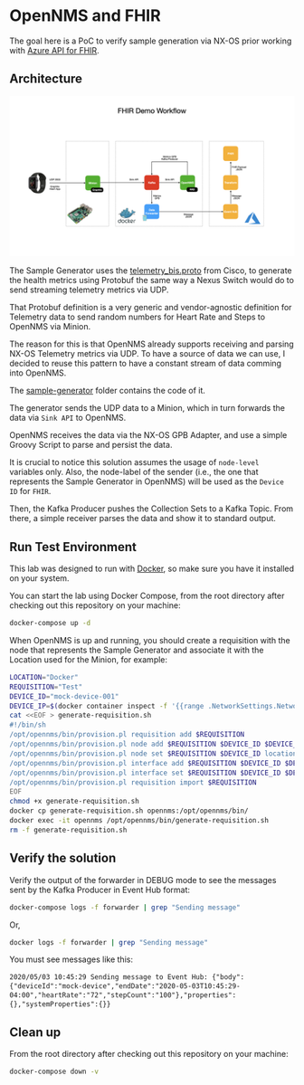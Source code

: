OpenNMS and FHIR
====

The goal here is a PoC to verify sample generation via NX-OS prior working with [Azure API for FHIR](https://azure.microsoft.com/en-us/services/azure-api-for-fhir/).

## Architecture

![Diagram](assets/FHIR-Architecture.png)

The Sample Generator uses the [telemetry_bis.proto](https://github.com/CiscoDevNet/nx-telemetry-proto/blob/master/telemetry_bis.proto) from Cisco, to generate the health metrics using Protobuf the same way a Nexus Switch would do to send streaming telemetry metrics via UDP.

That Protobuf definition is a very generic and vendor-agnostic definition for Telemetry data to send random numbers for Heart Rate and Steps to OpenNMS via Minion.

The reason for this is that OpenNMS already supports receiving and parsing NX-OS Telemetry metrics via UDP. To have a source of data we can use, I decided to reuse this pattern to have a constant stream of data comming into OpenNMS.

The [sample-generator](sample-generator) folder contains the code of it.

The generator sends the UDP data to a Minion, which in turn forwards the data via `Sink API` to OpenNMS.

OpenNMS receives the data via the NX-OS GPB Adapter, and use a simple Groovy Script to parse and persist the data.

It is crucial to notice this solution assumes the usage of `node-level` variables only. Also, the node-label of the sender (i.e., the one that represents the Sample Generator in OpenNMS) will be used as the `Device ID` for `FHIR`.

Then, the Kafka Producer pushes the Collection Sets to a Kafka Topic. From there, a simple receiver parses the data and show it to standard output.

## Run Test Environment

This lab was designed to run with [Docker](https://docker.io), so make sure you have it installed on your system.

You can start the lab using Docker Compose, from the root directory after checking out this repository on your machine:

```bash
docker-compose up -d
```

When OpenNMS is up and running, you should create a requisition with the node that represents the Sample Generator and associate it with the Location used for the Minion, for example:

```bash
LOCATION="Docker"
REQUISITION="Test"
DEVICE_ID="mock-device-001"
DEVICE_IP=$(docker container inspect -f '{{range .NetworkSettings.Networks}}{{.IPAddress}}{{end}}' generator)
cat <<EOF > generate-requisition.sh
#!/bin/sh
/opt/opennms/bin/provision.pl requisition add $REQUISITION
/opt/opennms/bin/provision.pl node add $REQUISITION $DEVICE_ID $DEVICE_ID
/opt/opennms/bin/provision.pl node set $REQUISITION $DEVICE_ID location $LOCATION
/opt/opennms/bin/provision.pl interface add $REQUISITION $DEVICE_ID $DEVICE_IP
/opt/opennms/bin/provision.pl interface set $REQUISITION $DEVICE_ID $DEVICE_IP snmp-primary N
/opt/opennms/bin/provision.pl requisition import $REQUISITION
EOF
chmod +x generate-requisition.sh
docker cp generate-requisition.sh opennms:/opt/opennms/bin/
docker exec -it opennms /opt/opennms/bin/generate-requisition.sh
rm -f generate-requisition.sh
```

## Verify the solution

Verify the output of the forwarder in DEBUG mode to see the messages sent by the Kafka Producer in Event Hub format:

```bash
docker-compose logs -f forwarder | grep "Sending message"
```

Or,

```bash
docker logs -f forwarder | grep "Sending message"
```

You must see messages like this:

```
2020/05/03 10:45:29 Sending message to Event Hub: {"body":{"deviceId":"mock-device","endDate":"2020-05-03T10:45:29-04:00","heartRate":"72","stepCount":"100"},"properties":{},"systemProperties":{}}
```

## Clean up

From the root directory after checking out this repository on your machine:

```bash
docker-compose down -v
```
